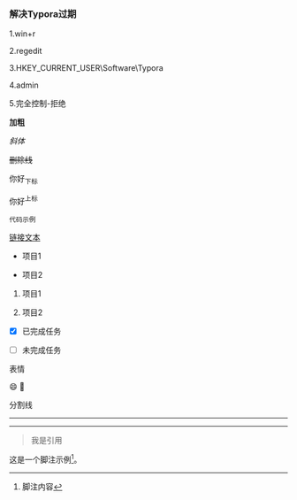 ### 解决Typora过期
1.win+r

2.regedit

3.HKEY_CURRENT_USER\Software\Typora

4.admin

5.完全控制-拒绝

**加粗**

*斜体*

~~删除线~~

你好<sub>下标</sub>

你好<sup>上标</sup>

`代码示例`

[链接文本](https://example.com)

- 项目1

- 项目2

1. 项目1

2. 项目2

- [x] 已完成任务

- [ ] 未完成任务

表情

:smile: :tada:

分割线

***

___

> 我是引用

这是一个脚注示例[^1]。
[^1]: 脚注内容




